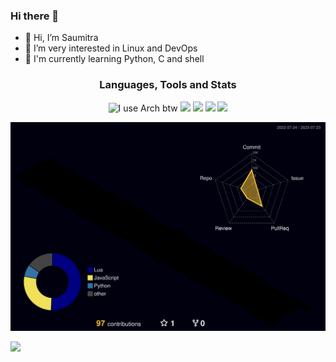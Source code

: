 ### Hi there 👋
- 👋 Hi, I’m Saumitra
- 👀 I’m very interested in Linux and DevOps
- 🌱 I'm currently learning Python, C and shell

<h3 align="center"> Languages, Tools and Stats </h3>
<p align="center"> 
	<img src="https://img.icons8.com/material-sharp/48/4a90e2/arch-linux.png" alt="I use Arch btw" width="30"/>
	<img src="https://img.icons8.com/ios-filled/50/fa314a/git.png" width="30"/>
	<img src="https://img.icons8.com/ios-filled/50/4a90e2/python.png" width="30"/>
	<img src="https://img.icons8.com/color/512/c-programming.png" width="30"/>
	<img src="https://img.icons8.com/windows/96/fa314a/console.png" width="30"/>
</p>

![Github Contrib graph](./profile-3d-contrib/profile-night-rainbow.svg)

![](https://github-readme-stats.vercel.app/api?username=saumitrapatil&show_icons=true&theme=ocean_dark&border_radius=10&bg_color=15,0d1117,1a1b26)
